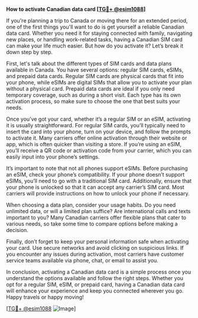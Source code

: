 **How to activate Canadian data card [[TG💪+ @esim1088](https://t.me/s/esim1088)]**

If you're planning a trip to Canada or moving there for an extended period, one of the first things you'll want to do is get yourself a reliable Canadian data card. Whether you need it for staying connected with family, navigating new places, or handling work-related tasks, having a Canadian SIM card can make your life much easier. But how do you activate it? Let’s break it down step by step.

First, let's talk about the different types of SIM cards and data plans available in Canada. You have several options: regular SIM cards, eSIMs, and prepaid data cards. Regular SIM cards are physical cards that fit into your phone, while eSIMs are digital SIMs that allow you to activate your plan without a physical card. Prepaid data cards are ideal if you only need temporary coverage, such as during a short visit. Each type has its own activation process, so make sure to choose the one that best suits your needs.

Once you’ve got your card, whether it’s a regular SIM or an eSIM, activating it is usually straightforward. For regular SIM cards, you’ll typically need to insert the card into your phone, turn on your device, and follow the prompts to activate it. Many carriers offer online activation through their website or app, which is often quicker than visiting a store. If you’re using an eSIM, you’ll receive a QR code or activation code from your carrier, which you can easily input into your phone’s settings.

It’s important to note that not all phones support eSIMs. Before purchasing an eSIM, check your phone’s compatibility. If your phone doesn’t support eSIMs, you’ll need to go with a traditional SIM card. Additionally, ensure that your phone is unlocked so that it can accept any carrier’s SIM card. Most carriers will provide instructions on how to unlock your phone if necessary.

When choosing a data plan, consider your usage habits. Do you need unlimited data, or will a limited plan suffice? Are international calls and texts important to you? Many Canadian carriers offer flexible plans that cater to various needs, so take some time to compare options before making a decision.

Finally, don’t forget to keep your personal information safe when activating your card. Use secure networks and avoid clicking on suspicious links. If you encounter any issues during activation, most carriers have customer service teams available via phone, chat, or email to assist you.

In conclusion, activating a Canadian data card is a simple process once you understand the options available and follow the right steps. Whether you opt for a regular SIM, eSIM, or prepaid card, having a Canadian data card will enhance your experience and keep you connected wherever you go. Happy travels or happy moving!

[[TG💪+ @esim1088](https://t.me/s/esim1088) ![Image](https://i.postimg.cc/Y0z9fWf4/image.png)]